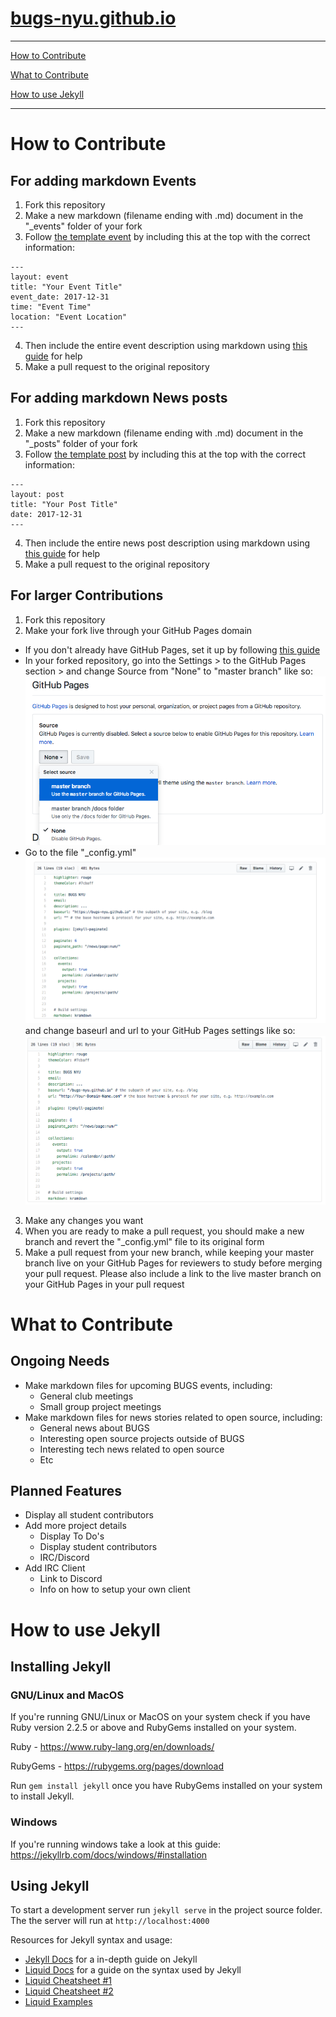 # [bugs-nyu.github.io](https://bugs-nyu.github.io/)

------
[How to Contribute](#how-to-contribute)

[What to Contribute](#what-to-contribute)

[How to use Jekyll](#how-to-use-jekyll)

------

# How to Contribute
## For adding markdown Events
1. Fork this repository
2. Make a new markdown (filename ending with .md) document in the "_events" folder of your fork
3. Follow [the template event](_events/template_event.md) by including this at the top with the correct information:

  ```
  ---
layout: event
title: "Your Event Title"
event_date: 2017-12-31
time: "Event Time"
location: "Event Location"
---
```
4. Then include the entire event description using markdown using [this guide](https://guides.github.com/features/mastering-markdown/) for help
5. Make a pull request to the original repository

## For adding markdown News posts
1. Fork this repository
2. Make a new markdown (filename ending with .md) document in the "_posts" folder of your fork
3. Follow [the template post](_posts/template_post.md) by including this at the top with the correct information:

  ```
  ---
layout: post
title: "Your Post Title"
date: 2017-12-31
---
```
4. Then include the entire news post description using markdown using [this guide](https://guides.github.com/features/mastering-markdown/) for help
5. Make a pull request to the original repository

## For larger Contributions
1. Fork this repository
2. Make your fork live through your GitHub Pages domain
  * If you don't already have GitHub Pages, set it up by following [this guide](https://guides.github.com/features/pages/)
  * In your forked repository, go into the Settings > to the GitHub Pages section > and change Source from "None" to "master branch" like so: ![contribute1](assets/img/contribute1.png)
  * Go to the file "_config.yml" ![contribute2](assets/img/contribute2.png) and change baseurl and url to your GitHub Pages settings like so: ![contribute3](assets/img/contribute3.png)
3. Make any changes you want
4. When you are ready to make a pull request, you should make a new branch and revert the "_config.yml" file to its original form
5. Make a pull request from your new branch, while keeping your master branch live on your GitHub Pages for reviewers to study before merging your pull request. Please also include a link to the live master branch on your GitHub Pages in your pull request

# What to Contribute
## Ongoing Needs
- Make markdown files for upcoming BUGS events, including:
  - General club meetings
  - Small group project meetings
- Make markdown files for news stories related to open source, including:
  - General news about BUGS
  - Interesting open source projects outside of BUGS
  - Interesting tech news related to open source
  - Etc

## Planned Features
- Display all student contributors
- Add more project details
  - Display To Do's
  - Display student contributors
  - IRC/Discord
- Add IRC Client
  - Link to Discord
  - Info on how to setup your own client

# How to use Jekyll
## Installing Jekyll
### GNU/Linux and MacOS
If you're running GNU/Linux or MacOS on your system check if you have Ruby version 2.2.5 or above and RubyGems installed on your system.

Ruby - https://www.ruby-lang.org/en/downloads/

RubyGems - https://rubygems.org/pages/download

Run `gem install jekyll` once you have RubyGems installed on your system to install Jekyll.

### Windows
If you're running windows take a look at this guide:
https://jekyllrb.com/docs/windows/#installation

## Using Jekyll
To start a development server run `jekyll serve` in the project source folder. The the server will run at `http://localhost:4000`

Resources for Jekyll syntax and usage:
- [Jekyll Docs](https://jekyllrb.com/docs/) for a in-depth guide on Jekyll
- [Liquid Docs](https://shopify.github.io/liquid/) for a guide on the syntax used by Jekyll
- [Liquid Cheatsheet #1](https://www.shopify.com/partners/shopify-cheat-sheet)
- [Liquid Cheatsheet #2](https://devhints.io/jekyll)
- [Liquid Examples](https://gist.github.com/JJediny/a466eed62cee30ad45e2)